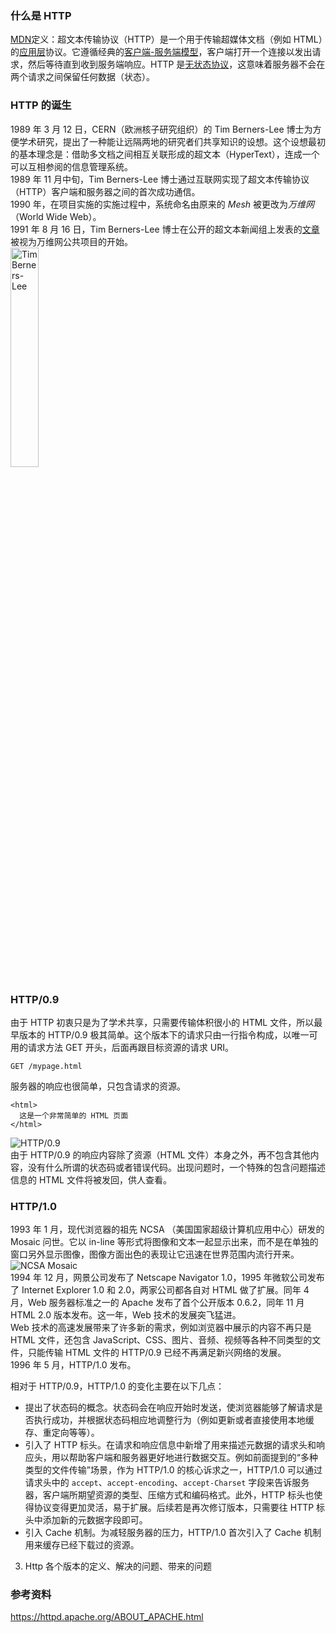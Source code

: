 ### 什么是 HTTP

[MDN](https://developer.mozilla.org/zh-CN/docs/Web/HTTP)定义：超文本传输协议（HTTP）是一个用于传输超媒体文档（例如 HTML）的[应用层](https://zh.wikipedia.org/wiki/%E5%BA%94%E7%94%A8%E5%B1%82)协议。它遵循经典的[客户端-服务端模型](https://zh.wikipedia.org/wiki/%E4%B8%BB%E5%BE%9E%E5%BC%8F%E6%9E%B6%E6%A7%8B)，客户端打开一个连接以发出请求，然后等待直到收到服务端响应。HTTP 是[无状态协议](http://zh.wikipedia.org/wiki/%E6%97%A0%E7%8A%B6%E6%80%81%E5%8D%8F%E8%AE%AE)，这意味着服务器不会在两个请求之间保留任何数据（状态）。

### HTTP 的诞生

1989 年 3 月 12 日，CERN（欧洲核子研究组织）的 Tim Berners-Lee 博士为方便学术研究，提出了一种能让远隔两地的研究者们共享知识的设想。这个设想最初的基本理念是：借助多文档之间相互关联形成的超文本（HyperText），连成一个可以互相参阅的信息管理系统。  
1989 年 11 月中旬，Tim Berners-Lee 博士通过互联网实现了超文本传输协议（HTTP）客户端和服务器之间的首次成功通信。  
1990 年，在项目实施的实施过程中，系统命名由原来的 _Mesh_ 被更改为*万维网*（World Wide Web）。  
1991 年 8 月 16 日，Tim Berners-Lee 博士在公开的超文本新闻组上发表的[文章](https://www.w3.org/People/Berners-Lee/1991/08/art-6484.txt)被视为万维网公共项目的开始。  
<img src=https://cdn.britannica.com/94/123894-050-53EC378E/Tim-Berners-Lee-2005.jpg width=30% alt="Tim Berners-Lee"/>

### HTTP/0.9

由于 HTTP 初衷只是为了学术共享，只需要传输体积很小的 HTML 文件，所以最早版本的 HTTP/0.9 极其简单。这个版本下的请求只由一行指令构成，以唯一可用的请求方法 GET 开头，后面再跟目标资源的请求 URI。

`GET /mypage.html`

服务器的响应也很简单，只包含请求的资源。

```
<html>
  这是一个非常简单的 HTML 页面
</html>
```

![HTTP/0.9](https://static001.geekbang.org/resource/image/db/34/db1166c68c22a45c9858e88a234f1a34.png?wh=1142*309)  
由于 HTTP/0.9 的响应内容除了资源（HTML 文件）本身之外，再不包含其他内容，没有什么所谓的状态码或者错误代码。出现问题时，一个特殊的包含问题描述信息的 HTML 文件将被发回，供人查看。

### HTTP/1.0

1993 年 1 月，现代浏览器的祖先 NCSA （美国国家超级计算机应用中心）研发的 Mosaic 问世。它以 in-line 等形式将图像和文本一起显示出来，而不是在单独的窗口另外显示图像，图像方面出色的表现让它迅速在世界范围内流行开来。  
![NCSA Mosaic](https://upload.wikimedia.org/wikipedia/commons/e/ea/NCSA_Mosaic_Browser_Screenshot.png)  
1994 年 12 月，网景公司发布了 Netscape Navigator 1.0，1995 年微软公司发布了 Internet Explorer 1.0 和 2.0，两家公司都各自对 HTML 做了扩展。同年 4 月，Web 服务器标准之一的 Apache 发布了首个公开版本 0.6.2，同年 11 月 HTML 2.0 版本发布。这一年，Web 技术的发展突飞猛进。  
Web 技术的高速发展带来了许多新的需求，例如浏览器中展示的内容不再只是 HTML 文件，还包含 JavaScript、CSS、图片、音频、视频等各种不同类型的文件，只能传输 HTML 文件的 HTTP/0.9 已经不再满足新兴网络的发展。  
1996 年 5 月，HTTP/1.0 发布。

相对于 HTTP/0.9，HTTP/1.0 的变化主要在以下几点：

- 提出了状态码的概念。状态码会在响应开始时发送，使浏览器能够了解请求是否执行成功，并根据状态码相应地调整行为（例如更新或者直接使用本地缓存、重定向等等）。
- 引入了 HTTP 标头。在请求和响应信息中新增了用来描述元数据的请求头和响应头，用以帮助客户端和服务器更好地进行数据交互。例如前面提到的“多种类型的文件传输”场景，作为 HTTP/1.0 的核心诉求之一，HTTP/1.0 可以通过请求头中的 `accept`、`accept-encoding`、`accept-Charset` 字段来告诉服务器，客户端所期望资源的类型、压缩方式和编码格式。此外，HTTP 标头也使得协议变得更加灵活，易于扩展。后续若是再次修订版本，只需要往 HTTP 标头中添加新的元数据字段即可。
- 引入 Cache 机制。为减轻服务器的压力，HTTP/1.0 首次引入了 Cache 机制用来缓存已经下载过的资源。

3. Http 各个版本的定义、解决的问题、带来的问题

### 参考资料

https://httpd.apache.org/ABOUT_APACHE.html
